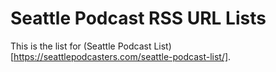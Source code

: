 # Seattle Podcast RSS URL Lists
This is the list for (Seattle Podcast List)[https://seattlepodcasters.com/seattle-podcast-list/].
